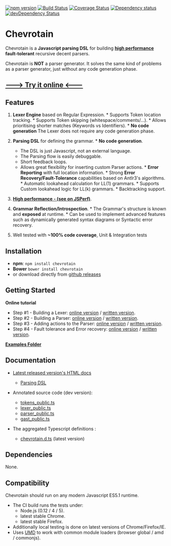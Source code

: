 [![npm version](https://badge.fury.io/js/chevrotain.svg)](http://badge.fury.io/js/chevrotain)
[![Build Status](https://travis-ci.org/SAP/chevrotain.svg?branch=master)](https://travis-ci.org/SAP/chevrotain)
[![Coverage Status](https://coveralls.io/repos/SAP/chevrotain/badge.svg?branch=master)](https://coveralls.io/r/SAP/chevrotain?branch=master)
[![Dependency status](https://img.shields.io/david/SAP/chevrotain.svg)](https://david-dm.org/SAP/chevrotain)
[![devDependency Status](https://img.shields.io/david/dev/SAP/chevrotain.svg)](https://david-dm.org/SAP/chevrotain#info=devDependencies)

# Chevrotain

Chevrotain is a **Javascript parsing DSL** for building **[high performance](http://jsperf.com/json-parsers-comparison/21)** **fault-tolerant** recursive decent parsers.

Chevrotain is **NOT** a parser generator. It solves the same kind of problems as a parser generator, just without
any code generation phase.

## [---> Try it online <---](http://sap.github.io/chevrotain/playground/)
   
## Features
  1. **Lexer Engine** based on Regular Expression.
    * Supports Token location tracking.
    * Supports Token skipping (whitespace/comments/...).
    * Allows prioritising shorter matches (Keywords vs Identifiers).
    * **No code generation** The Lexer does not require any code generation phase. 
   
  2. **Parsing DSL** for defining the grammar.
    * **No code generation**.
      * The DSL is just Javascript, not an external language.
      * The Parsing flow is easily debuggable.
      * Short feedback loops.
      * Allows great flexibility for inserting custom Parser actions.
    * **Error Reporting** with full location information. 
    * Strong **Error Recovery/Fault-Tolerance** capabilities based on Antlr3's algorithms.
    * Automatic lookahead calculation for LL(1) grammars.
    * Supports Custom lookahead logic for LL(k) grammars.
    * Backtracking support.

  3. [**High performance - (see on JSPerf)**](http://jsperf.com/json-parsers-comparison/21).

  4. **Grammar Reflection/Introspection**.
    * The Grammar's structure is known and **exposed** at runtime.
    * Can be used to implement advanced features such as dynamically generated syntax diagrams or Syntactic error recovery.
  
  5. Well tested with **~100% code coverage**, Unit & Integration tests
   
## Installation
* **npm**: ```npm install chevrotain```
* **Bower** ```bower install chevrotain```
* or download directly from [github releases](https://github.com/SAP/chevrotain/releases/latest)

## Getting Started

**Online tutorial**
 * Step #1 - Building a Lexer: [online version](http://sap.github.io/chevrotain/playground/?example=tutorial%20lexer) / [written version](https://github.com/SAP/chevrotain/blob/master/docs/tutorial/step1_lexing.md).
 * Step #2 - Building a Parser: [online version](http://sap.github.io/chevrotain/playground/?example=tutorial%20grammar) / [written version](https://github.com/SAP/chevrotain/blob/master/docs/tutorial/step2_parsing.md).
 * Step #3 - Adding actions to the Parser: [online version](http://sap.github.io/chevrotain/playground/?example=tutorial%20actions) / [written version](https://github.com/SAP/chevrotain/blob/master/docs/tutorial/step3_adding_actions.md).
 * Step #4 - Fault tolerance and Error recovery: [online version](http://sap.github.io/chevrotain/playground/?example=tutorial%20fault%20tolerance) / [written version](https://github.com/SAP/chevrotain/blob/master/docs/tutorial/step4_fault_tolerance.md).

**[Examples Folder](https://github.com/SAP/chevrotain/blob/master/examples)**

## Documentation
* [Latest released version's HTML docs](http://sap.github.io/chevrotain/documentation)
   * [Parsing DSL](http://sap.github.io/chevrotain/documentation/0_5_20/classes/parser.html#at_least_one)
   
* Annotated source code (dev version):
   *  [tokens_public.ts](https://github.com/SAP/chevrotain/blob/master/src/scan/tokens_public.ts)
   *  [lexer_public.ts](https://github.com/SAP/chevrotain/blob/master/src/scan/lexer_public.ts)
   *  [parser_public.ts](https://github.com/SAP/chevrotain/blob/master/src/parse/parser_public.ts)
   *  [gast_public.ts](https://github.com/SAP/chevrotain/blob/master/src/parse/grammar/gast.ts)
   
*  The aggregated Typescript definitions :
   * [chevrotain.d.ts](https://github.com/SAP/chevrotain/blob/master/release/chevrotain.d.ts) (latest version)

## Dependencies
None.

## Compatibility
Chevrotain should run on any modern Javascript ES5.1 runtime. 
* The CI build runs the tests under: 
  * Node.js (0.12 / 4 / 5).
  * latest stable Chrome.
  * latest stable Firefox.
* Additionally local testing is done on latest versions of Chrome/Firefox/IE.
* Uses [UMD](https://github.com/umdjs/umd) to work with common module loaders (browser global / amd / commonjs).
  
